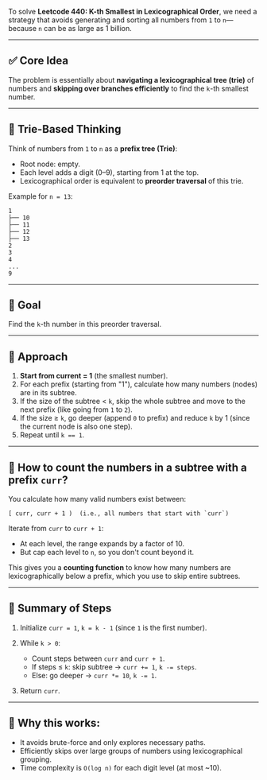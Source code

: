 To solve **Leetcode 440: K-th Smallest in Lexicographical Order**, we need a strategy that avoids generating and sorting all numbers from `1` to `n`—because `n` can be as large as 1 billion.

---

## ✅ **Core Idea**

The problem is essentially about **navigating a lexicographical tree (trie)** of numbers and **skipping over branches efficiently** to find the `k`-th smallest number.

---

## 🌲 **Trie-Based Thinking**

Think of numbers from `1` to `n` as a **prefix tree (Trie)**:

* Root node: empty.
* Each level adds a digit (0–9), starting from 1 at the top.
* Lexicographical order is equivalent to **preorder traversal** of this trie.

Example for `n = 13`:

```
1
├── 10
├── 11
├── 12
├── 13
2
3
4
...
9
```

---

## 🎯 **Goal**

Find the `k`-th number in this preorder traversal.

---

## 🧠 **Approach**

1. **Start from current = 1** (the smallest number).
2. For each prefix (starting from "1"), calculate how many numbers (nodes) are in its subtree.
3. If the size of the subtree < `k`, skip the whole subtree and move to the next prefix (like going from `1` to `2`).
4. If the size ≥ `k`, go deeper (append `0` to prefix) and reduce `k` by 1 (since the current node is also one step).
5. Repeat until `k == 1`.

---

## 🔢 **How to count the numbers in a subtree with a prefix `curr`?**

You calculate how many valid numbers exist between:

```
[ curr, curr + 1 )  (i.e., all numbers that start with `curr`)
```

Iterate from `curr` to `curr + 1`:

* At each level, the range expands by a factor of 10.
* But cap each level to `n`, so you don't count beyond it.

This gives you a **counting function** to know how many numbers are lexicographically below a prefix, which you use to skip entire subtrees.

---

## 🔁 **Summary of Steps**

1. Initialize `curr = 1`, `k = k - 1` (since `1` is the first number).
2. While `k > 0`:

   * Count steps between `curr` and `curr + 1`.
   * If steps ≤ `k`: skip subtree → `curr += 1`, `k -= steps`.
   * Else: go deeper → `curr *= 10`, `k -= 1`.
3. Return `curr`.

---

## 🧩 Why this works:

* It avoids brute-force and only explores necessary paths.
* Efficiently skips over large groups of numbers using lexicographical grouping.
* Time complexity is `O(log n)` for each digit level (at most \~10).
